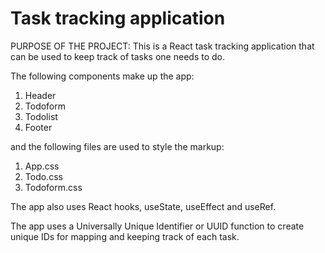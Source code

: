 # Task tracking application

PURPOSE OF THE PROJECT:
This is a React task tracking application that can be used to keep track of tasks one needs
to do.


The following components make up the app:

1.  Header
2.  Todoform
3.  Todolist
4.  Footer

and the following files are used to style the markup:

1.  App.css
2.  Todo.css
3.  Todoform.css


The app also uses React hooks, useState, useEffect and useRef.

The app uses a Universally Unique Identifier or UUID function to create unique IDs for mapping and
keeping track of each task.  
